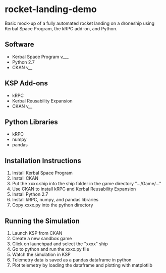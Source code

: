 # rocket-landing-demo
Basic mock-up of a fully automated rocket landing on a droneship using Kerbal Space Program, the kRPC add-on, and Python. 

## Software ######

  * Kerbal Space Program v___
  * Python 2.7
  * CKAN v__
  
## KSP Add-ons ######

  * kRPC
  * Kerbal Reusability Expansion
  * CKAN v__
  
## Python Libraries #####

  * kRPC
  * numpy
  * pandas

## Installation Instructions #####

  1. Install Kerbal Space Program
  2. Install CKAN
  3. Put the xxxx.ship into the ship folder in the game directory ".../Game/..."
  4. Use CKAN to install kRPC and Kerbal Reusability Expansion
  5. Install Python 2.7
  6. Install kRPC, numpy, and pandas libraries
  7. Copy xxxx.py into the python directory

## Running the Simulation #####

  1. Launch KSP from CKAN
  2. Create a new sandbox game
  3. Click on launchpad and select the "xxxx" ship
  4. Go to python and run the xxxx.py file
  5. Watch the simulation in KSP
  6. Telemetry data is saved as a pandas dataframe in python
  7. Plot telemetry by loading the dataframe and plotting with matplotlib
